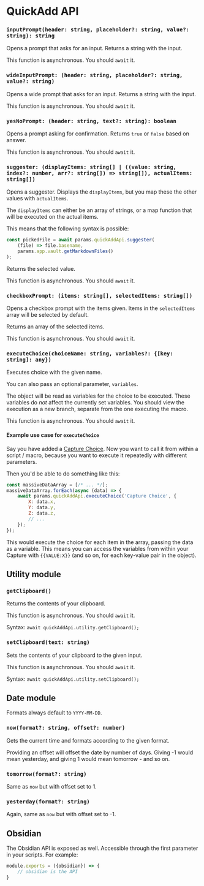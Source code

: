 # QuickAdd API
### `inputPrompt(header: string, placeholder?: string, value?: string): string`
Opens a prompt that asks for an input. Returns a string with the input.

This function is asynchronous. You should ``await`` it.

### `wideInputPrompt: (header: string, placeholder?: string, value?: string)`
Opens a wide prompt that asks for an input. Returns a string with the input.

This function is asynchronous. You should ``await`` it.

### `yesNoPrompt: (header: string, text?: string): boolean`
Opens a prompt asking for confirmation. Returns `true` or `false` based on answer.

This function is asynchronous. You should ``await`` it.

### `suggester: (displayItems: string[] | ((value: string, index?: number, arr?: string[]) => string[]), actualItems: string[])`
Opens a suggester. Displays the `displayItems`, but you map these the other values with `actualItems`.

The ``displayItems`` can either be an array of strings, or a map function that will be executed on the actual items.

This means that the following syntax is possible:
````js
const pickedFile = await params.quickAddApi.suggester(
    (file) => file.basename,
    params.app.vault.getMarkdownFiles()
);
````

Returns the selected value.

This function is asynchronous. You should ``await`` it.

### `checkboxPrompt: (items: string[], selectedItems: string[])`
Opens a checkbox prompt with the items given. Items in the `selectedItems` array will be selected by default.

Returns an array of the selected items.

This function is asynchronous. You should ``await`` it.

### ``executeChoice(choiceName: string, variables?: {[key: string]: any})``
Executes choice with the given name.

You can also pass an optional parameter, ``variables``.

The object will be read as variables for the choice to be executed. These variables do _not_ affect the currently set variables.
You should view the execution as a new branch, separate from the one executing the macro.

This function is asynchronous. You should ``await`` it.

#### Example use case for `executeChoice`
Say you have added a [Capture Choice](./Choices/CaptureChoice.md). Now you want to call it from within a script / macro, because you want to execute it repeatedly with different parameters.

Then you'd be able to do something like this:
```js
const massiveDataArray = [/* ... */];
massiveDataArray.forEach(async (data) => {
    await params.quickAddApi.executeChoice('Capture Choice', {
        X: data.x,
        Y: data.y,
        Z: data.z,
        // ...
    });
});
```

This would execute the choice for each item in the array, passing the data as a variable. This means you can access the variables from within your Capture with `{{VALUE:X}}` (and so on, for each key-value pair in the object).

## Utility module
### ``getClipboard()``
Returns the contents of your clipboard.

This function is asynchronous. You should ``await`` it.

Syntax: `await quickAddApi.utility.getClipboard();`

### ``setClipboard(text: string)``
Sets the contents of your clipboard to the given input.

This function is asynchronous. You should ``await`` it.

Syntax: `await quickAddApi.utility.setClipboard();`

## Date module
Formats always default to ``YYYY-MM-DD``.
### ``now(format?: string, offset?: number)``
Gets the current time and formats according to the given format.

Providing an offset will offset the date by number of days. Giving -1 would mean yesterday, and giving 1 would mean tomorrow - and so on.

### ``tomorrow(format?: string)``
Same as ``now`` but with offset set to 1.

### ``yesterday(format?: string)``
Again, same as ``now`` but with offset set to -1.

## Obsidian
The Obsidian API is exposed as well.
Accessible through the first parameter in your scripts. For example:
````js
module.exports = ({obsidian}) => {
    // obsidian is the API
}
````